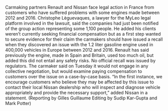 Carmaking partners Renault and Nissan face legal action in France from customers who have suffered problems with some engines made between 2012 and 2016.
Christophe Lèguevaques, a lawyer for the MyLeo legal platform involved in the lawsuit, said the companies had just been notified of the group action representing some 1,100 people.
He added his clients weren’t currently seeking financial compensation but as a first step wanted to secure evidence for their claim the carmakers should have issued a recall when they discovered an issue with the 1.2 liter gasoline engine used in 400,000 vehicles in Europe between 2012 and 2016.
Renault has said previously the engine, made in Spain and Britain, used too much oil, but added this did not entail any safety risks. No official recall was issued by regulators.
The carmaker said on Tuesday it would not engage in any collective negotiation, but would examine paying compensation to customers over the issue on a case-by-case basis.
“In the first instance, we encourage customers who believe they may be affected by this issue to contact their local Nissan dealership who will inspect and diagnose vehicle appropriately and provide the necessary support,” added Nissan in a statement.
(Reporting by Gilles Guillaume Editing by Sudip Kar-Gupta and Mark Potter)